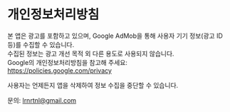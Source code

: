 # 개인정보처리방침

본 앱은 광고를 포함하고 있으며, Google AdMob을 통해 사용자 기기 정보(광고 ID 등)를 수집할 수 있습니다.  
수집된 정보는 광고 개선 목적 외 다른 용도로 사용되지 않습니다.  
Google의 개인정보처리방침을 참고해 주세요: https://policies.google.com/privacy

사용자는 언제든지 앱을 삭제하여 정보 수집을 중단할 수 있습니다.

문의: lrnrtnl@gmail.com
